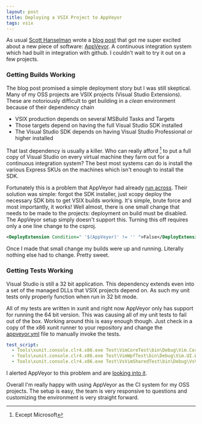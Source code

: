 ```yaml
---
layout: post
title: Deploying a VSIX Project to AppVeyor
tags: vsix
---
```


As usual [Scott Hanselman](http://www.hanselman.com/) wrote a [blog post](http://www.hanselman.com/blog/AppVeyorAGoodContinuousIntegrationSystemIsAJoyToBehold.aspx) that got me super excited about a new piece of software: [AppVeyor](www.appveyor.com).  A continuous integration system which had built in integration with github.  I couldn't wait to try it out on a few projects.

### Getting Builds Working
The blog post promised a simple deployment story but I was still skeptical.  Many of my OSS projects are VSIX projects (Visual Studio Extensions).  These are notoriously difficult to get building in a *clean* environment because of their dependency chain

- VSIX production depends on several MSBuild Tasks and Targets
- Those targets depend on having the full Visual Studio SDK installed
- The Visual Studio SDK depends on having Visual Studio Professional or higher installed

That last dependency is usually a killer.  Who can really afford [^1] to put a full copy of Visual Studio on every virtual machine they farm out for a continuous integration system?  The best most systems can do is install the various Express SKUs on the machines which isn't enough to install the SDK.   

Fortunately this is a problem that AppVeyor had already [run across](http://help.appveyor.com/discussions/questions/193-visual-studio-sdk).  Their solution was simple: forgot the SDK installer, just xcopy deploy the necessary SDK bits to get VSIX builds working.  It's simple, brute force and most importantly, it works!  Well almost, there is one small change that needs to be made to the projects: deployment on build must be disabled.  The AppVeyor setup simply doesn't support this.  Turning this off requires only a one line change to the csproj.

``` xml
<DeployExtension Condition=" '$(AppVeyor)' != '' ">False</DeployExtension>
```

Once I made that small change my builds were up and running.  Literally nothing else had to change.  Pretty sweet.  

### Getting Tests Working
Visual Studio is still a 32 bit application.  This dependency extends even into a set of the managed DLLs that VSIX projects depend on.  As such my unit tests only properly function when run in 32 bit mode.  

All of my tests are written in xunit and right now AppVeyor only has support for running the 64 bit version.  This was causing all of my unit tests to fail out of the box.  Working around this is easy enough though.  Just check in a copy of the x86 xunit runner to your repository and change the [appveyor.yml](https://github.com/jaredpar/VsVim/blob/master/appveyor.yml) file to manually invoke the tests.  

``` yaml
test_script:
  - Tools\xunit.console.clr4.x86.exe Test\VimCoreTest\bin\Debug\Vim.Core.UnitTest.dll /silent
  - Tools\xunit.console.clr4.x86.exe Test\VimWpfTest\bin\Debug\Vim.UI.Wpf.UnitTest.dll /silent
  - Tools\xunit.console.clr4.x86.exe Test\VsVimSharedTest\bin\Debug\VsVim.Shared.UnitTest.dll /silent
```

I alerted AppVeyor to this problem and are [looking into it](http://help.appveyor.com/discussions/questions/311-x86-version-of-xunit).

Overall I'm really happy with using AppVeyor as the CI system for my OSS projects.  The setup is easy, the team is very responsive to questions and customizing the environment is very straight forward.  

[^1]: Except Microsoft
